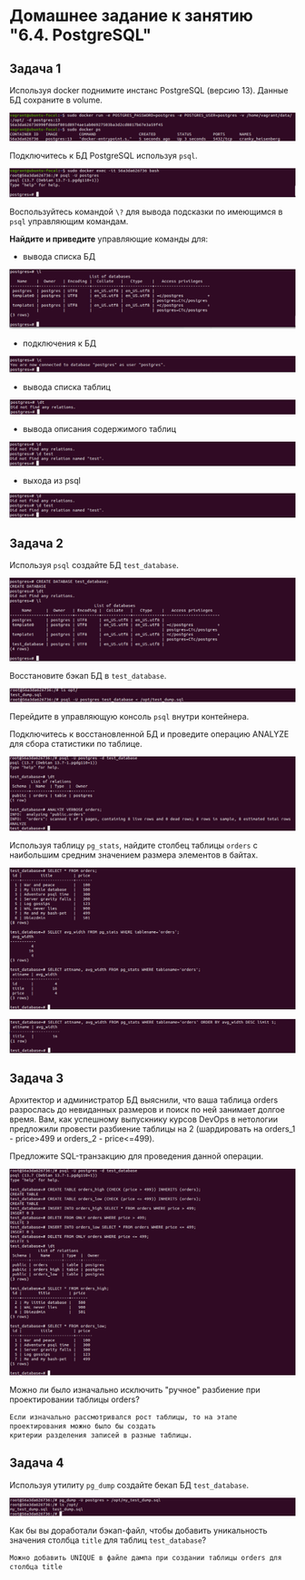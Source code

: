 # Домашнее задание к занятию "6.4. PostgreSQL"

## Задача 1

Используя docker поднимите инстанс PostgreSQL (версию 13). Данные БД сохраните в volume.

![](img/task1.1.png)

Подключитесь к БД PostgreSQL используя `psql`.

![](img/task1.2.png)

Воспользуйтесь командой `\?` для вывода подсказки по имеющимся в `psql` управляющим командам.

**Найдите и приведите** управляющие команды для:
- вывода списка БД

![](img/task1.3.png)

- подключения к БД

![](img/task1.4.png)

- вывода списка таблиц

![](img/task1.5.png)

- вывода описания содержимого таблиц

![](img/task1.6.png)

- выхода из psql

![](img/task1.6.png)

## Задача 2

Используя `psql` создайте БД `test_database`.

![](img/task2.1.png)

Восстановите бэкап БД в `test_database`.

![](img/task2.2.png)

Перейдите в управляющую консоль `psql` внутри контейнера.

Подключитесь к восстановленной БД и проведите операцию ANALYZE для сбора статистики по таблице.

![](img/task2.3.png)

Используя таблицу `pg_stats`, найдите столбец таблицы `orders` с наибольшим средним значением 
размера элементов в байтах.

![](img/task2.4.png)


![](img/task2.4.1.png)

## Задача 3

Архитектор и администратор БД выяснили, что ваша таблица orders разрослась до невиданных размеров и
поиск по ней занимает долгое время. Вам, как успешному выпускнику курсов DevOps в нетологии предложили
провести разбиение таблицы на 2 (шардировать на orders_1 - price>499 и orders_2 - price<=499).

Предложите SQL-транзакцию для проведения данной операции.

![](img/task3.1.png)

Можно ли было изначально исключить "ручное" разбиение при проектировании таблицы orders?

```
Если изначально рассмотривался рост таблицы, то на этапе проектирования можно было бы создать 
критерии разделения записей в разные таблицы.
```

## Задача 4

Используя утилиту `pg_dump` создайте бекап БД `test_database`.

![](img/task4.2.png)

Как бы вы доработали бэкап-файл, чтобы добавить уникальность значения столбца `title` для таблиц `test_database`?

```
Можно добавить UNIQUE в файле дампа при создании таблицы orders для столбца title
```

